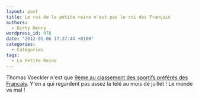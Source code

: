```yaml
---
layout: post
title: Le roi de la petite reine n'est pas le roi des Français
authors:
  - Dirty Henry
wordpress_id: 978
date: "2012-01-06 17:37:44 +0100"
categories:
  - Catégories
tags:
  - La Petite Reine
---
```


Thomas Voeckler n'est que
[9ème au classement des sportifs préférés des Français](http://www.lequipemag.fr/EquipeMag/Reportages/PORTFOLIO_mag-40-janvier-2012_2.html#scroll).
Y'en a qui regardent pas assez la télé au mois de juillet ! Le monde va mal !
